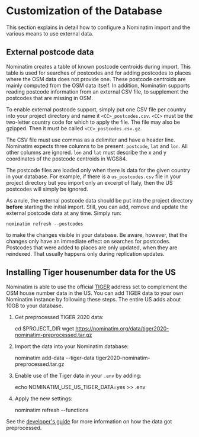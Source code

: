 # Customization of the Database

This section explains in detail how to configure a Nominatim import and
the various means to use external data.

## External postcode data

Nominatim creates a table of known postcode centroids during import. This table
is used for searches of postcodes and for adding postcodes to places where the
OSM data does not provide one. These postcode centroids are mainly computed
from the OSM data itself. In addition, Nominatim supports reading postcode
information from an external CSV file, to supplement the postcodes that are
missing in OSM.

To enable external postcode support, simply put one CSV file per country into
your project directory and name it `<CC>_postcodes.csv`. `<CC>` must be the
two-letter country code for which to apply the file. The file may also be
gzipped. Then it must be called `<CC>_postcodes.csv.gz`.

The CSV file must use commas as a delimiter and have a header line. Nominatim
expects three columns to be present: `postcode`, `lat` and `lon`. All other
columns are ignored. `lon` and `lat` must describe the x and y coordinates of the
postcode centroids in WGS84.

The postcode files are loaded only when there is data for the given country
in your database. For example, if there is a `us_postcodes.csv` file in your
project directory but you import only an excerpt of Italy, then the US postcodes
will simply be ignored.

As a rule, the external postcode data should be put into the project directory
**before** starting the initial import. Still, you can add, remove and update the
external postcode data at any time. Simply
run:

```
nominatim refresh --postcodes
```

to make the changes visible in your database. Be aware, however, that the changes
only have an immediate effect on searches for postcodes. Postcodes that were
added to places are only updated, when they are reindexed. That usually happens
only during replication updates.

## Installing Tiger housenumber data for the US

Nominatim is able to use the official [TIGER](https://www.census.gov/geographies/mapping-files/time-series/geo/tiger-line-file.html)
address set to complement the OSM house number data in the US. You can add
TIGER data to your own Nominatim instance by following these steps. The
entire US adds about 10GB to your database.

  1. Get preprocessed TIGER 2020 data:

        cd $PROJECT_DIR
        wget https://nominatim.org/data/tiger2020-nominatim-preprocessed.tar.gz

  2. Import the data into your Nominatim database:

        nominatim add-data --tiger-data tiger2020-nominatim-preprocessed.tar.gz

  3. Enable use of the Tiger data in your `.env` by adding:

        echo NOMINATIM_USE_US_TIGER_DATA=yes >> .env

  4. Apply the new settings:

        nominatim refresh --functions


See the [developer's guide](../develop/data-sources.md#us-census-tiger) for more
information on how the data got preprocessed.

